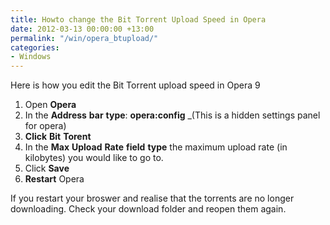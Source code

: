 ```yaml
---
title: Howto change the Bit Torrent Upload Speed in Opera
date: 2012-03-13 00:00:00 +13:00
permalink: "/win/opera_btupload/"
categories:
- Windows
---
```


Here is how you edit the Bit Torrent upload speed in Opera 9

  1. Open **Opera**
  2. In the **Address** **bar** **type**: **opera:config** _(This is a hidden settings panel for opera)
  3. **Click** **Bit** **Torent**
  4. In the **Max** **Upload** **Rate** **field** **type** the maximum upload rate (in kilobytes) you would like to go to.
  5. Click **Save**
  6. **Restart** Opera

If you restart your broswer and realise that the torrents are no longer downloading. Check your download folder and reopen them again.
